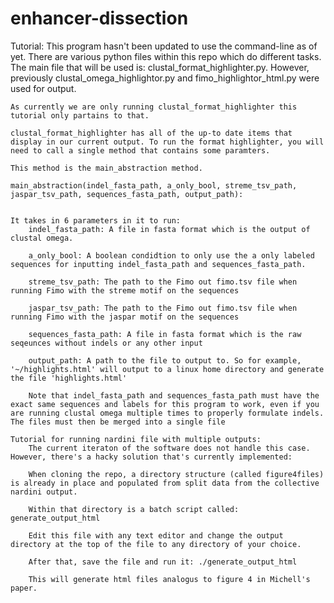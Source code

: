 # enhancer-dissection
 
Tutorial:
    This program hasn't been updated to use the command-line as of yet. 
    There are various python files within this repo which do different 
    tasks. The main file that will be used is: clustal_format_highlighter.py. However, previously clustal_omega_highlightor.py and fimo_highlightor_html.py were used for output. 

    As currently we are only running clustal_format_highlighter this tutorial only partains to that.

    clustal_format_highlighter has all of the up-to date items that display in our current output. To run the format highlighter, you will need to call a single method that contains some paramters. 

    This method is the main_abstraction method.      
    
    main_abstraction(indel_fasta_path, a_only_bool, streme_tsv_path, jaspar_tsv_path, sequences_fasta_path, output_path):


    It takes in 6 parameters in it to run:
        indel_fasta_path: A file in fasta format which is the output of clustal omega.
        
        a_only_bool: A boolean condidtion to only use the a only labeled sequences for inputting indel_fasta_path and sequences_fasta_path. 

        streme_tsv_path: The path to the Fimo out fimo.tsv file when running Fimo with the streme motif on the sequences

        jaspar_tsv_path: The path to the Fimo out fimo.tsv file when running Fimo with the jaspar motif on the sequences
        
        sequences_fasta_path: A file in fasta format which is the raw seqeunces without indels or any other input

        output_path: A path to the file to output to. So for example, '~/highlights.html' will output to a linux home directory and generate the file 'highlights.html'

        Note that indel_fasta_path and sequences_fasta_path must have the exact same sequences and labels for this program to work, even if you are running clustal omega multiple times to properly formulate indels. The files must then be merged into a single file

    Tutorial for running nardini file with multiple outputs:
        The current iteraton of the software does not handle this case. However, there's a hacky solution that's currently implemented:

        When cloning the repo, a directory structure (called figure4files) is already in place and populated from split data from the collective nardini output.

        Within that directory is a batch script called: generate_output_html

        Edit this file with any text editor and change the output directory at the top of the file to any directory of your choice. 

        After that, save the file and run it: ./generate_output_html
        
        This will generate html files analogus to figure 4 in Michell's paper.
        
